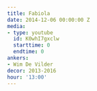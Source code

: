 ```yaml
---
title: Fabiola
date: 2014-12-06 00:00:00 Z
media:
- type: youtube
  id: K0whI7gxclw
  starttime: 0
  endtime: 0
ankers:
- Wim De Vilder
decor: 2013-2016
hour: '13:00'
---
```


